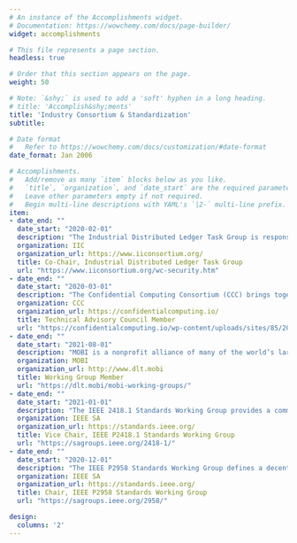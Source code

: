 ```yaml
---
# An instance of the Accomplishments widget.
# Documentation: https://wowchemy.com/docs/page-builder/
widget: accomplishments

# This file represents a page section.
headless: true

# Order that this section appears on the page.
weight: 50

# Note: `&shy;` is used to add a 'soft' hyphen in a long heading.
# title: 'Accomplish&shy;ments'
title: 'Industry Consortium & Standardization'
subtitle:

# Date format
#   Refer to https://wowchemy.com/docs/customization/#date-format
date_format: Jan 2006

# Accomplishments.
#   Add/remove as many `item` blocks below as you like.
#   `title`, `organization`, and `date_start` are the required parameters.
#   Leave other parameters empty if not required.
#   Begin multi-line descriptions with YAML's `|2-` multi-line prefix.
item:
- date_end: ""
  date_start: "2020-02-01"
  description: "The Industrial Distributed Ledger Task Group is responsible for the creation, maintenance and adoption of technical documents addressing industrial distributed ledger technologies."
  organization: IIC
  organization_url: https://www.iiconsortium.org/
  title: Co-Chair, Industrial Distributed Ledger Task Group
  url: "https://www.iiconsortium.org/wc-security.htm"
- date_end: ""
  date_start: "2020-03-01"
  description: "The Confidential Computing Consortium (CCC) brings together hardware vendors, cloud providers, and software developers to accelerate the adoption of Trusted Execution Environment (TEE) technologies and standards."
  organization: CCC
  organization_url: https://confidentialcomputing.io/
  title: Technical Advisory Council Member
  url: "https://confidentialcomputing.io/wp-content/uploads/sites/85/2019/12/CCC_Overview.pdf"
- date_end: ""
  date_start: "2021-08-01"
  description: "MOBI is a nonprofit alliance of many of the world’s largest vehicle manufacturers, along with many startups, NGOs, transit agencies, insurers, toll road providers, smart city leaders, and technology companies working to accelerate adoption and promote standards in blockchain, distributed ledgers, and related technologies."
  organization: MOBI
  organization_url: http://www.dlt.mobi
  title: Working Group Member
  url: "https://dlt.mobi/mobi-working-groups/"
- date_end: ""
  date_start: "2021-01-01"
  description: "The IEEE 2418.1 Standards Working Group provides a common framework for blockchain usage, implementation, and interaction with the Internet of Things (IoT). The framework addresses items such as security and privacy challenges with regards to Blockchain in IoT. Both permissioned IoT blockchain and permissionless IoT blockchain will be included in the framework."
  organization: IEEE SA
  organization_url: https://standards.ieee.org/
  title: Vice Chair, IEEE P2418.1 Standards Working Group
  url: "https://sagroups.ieee.org/2418-1/"
- date_end: ""
  date_start: "2020-12-01"
  description: "The IEEE P2958 Standards Working Group defines a decentralized identity and access management (IAM) framework for the Internet of Things (IoT) based on the emerging concepts such as decentralized identifiers (DIDs) and verifiable credentials (VCs). The framework addresses the integration of DIDs and VCs into the lifecycle of IoT devices as well as the decentralized IoT security services such as device authentication, data authorization and access control."
  organization: IEEE SA
  organization_url: https://standards.ieee.org/
  title: Chair, IEEE P2958 Standards Working Group
  url: "https://sagroups.ieee.org/2958/"

design:
  columns: '2' 
---
```

